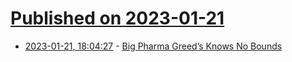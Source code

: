 # [Published on 2023-01-21](index.md)

* [2023-01-21, 18:04:27](https://news.ycombinator.com/item?id=34468531) - [Big Pharma Greed’s Knows No Bounds](https://www.thenation.com/article/economy/big-pharma-greed-knows-no-bounds/)

